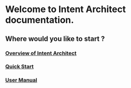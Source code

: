 # Welcome to Intent Architect documentation.

## Where would you like to start ?

### [Overview of Intent Architect](articles/getting_started/intro.md)

### [Quick Start](articles/getting_started/quick_start.md)

### [User Manual](articles/user_manual/shell.md)